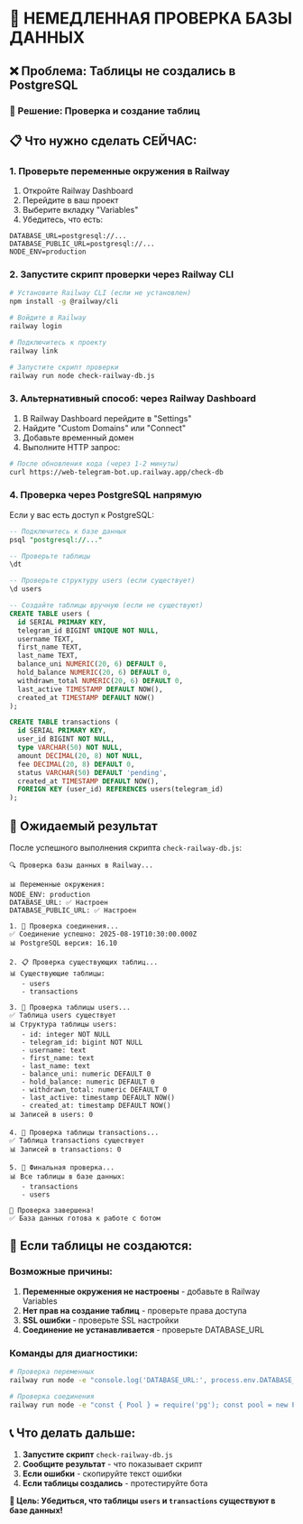 # 🚨 НЕМЕДЛЕННАЯ ПРОВЕРКА БАЗЫ ДАННЫХ

## ❌ Проблема: Таблицы не создались в PostgreSQL

### 🔧 Решение: Проверка и создание таблиц

## 📋 Что нужно сделать СЕЙЧАС:

### 1. **Проверьте переменные окружения в Railway**

1. Откройте Railway Dashboard
2. Перейдите в ваш проект
3. Выберите вкладку "Variables"
4. Убедитесь, что есть:

```env
DATABASE_URL=postgresql://...
DATABASE_PUBLIC_URL=postgresql://...
NODE_ENV=production
```

### 2. **Запустите скрипт проверки через Railway CLI**

```bash
# Установите Railway CLI (если не установлен)
npm install -g @railway/cli

# Войдите в Railway
railway login

# Подключитесь к проекту
railway link

# Запустите скрипт проверки
railway run node check-railway-db.js
```

### 3. **Альтернативный способ: через Railway Dashboard**

1. В Railway Dashboard перейдите в "Settings"
2. Найдите "Custom Domains" или "Connect"
3. Добавьте временный домен
4. Выполните HTTP запрос:

```bash
# После обновления кода (через 1-2 минуты)
curl https://web-telegram-bot.up.railway.app/check-db
```

### 4. **Проверка через PostgreSQL напрямую**

Если у вас есть доступ к PostgreSQL:

```sql
-- Подключитесь к базе данных
psql "postgresql://..."

-- Проверьте таблицы
\dt

-- Проверьте структуру users (если существует)
\d users

-- Создайте таблицы вручную (если не существуют)
CREATE TABLE users (
  id SERIAL PRIMARY KEY,
  telegram_id BIGINT UNIQUE NOT NULL,
  username TEXT,
  first_name TEXT,
  last_name TEXT,
  balance_uni NUMERIC(20, 6) DEFAULT 0,
  hold_balance NUMERIC(20, 6) DEFAULT 0,
  withdrawn_total NUMERIC(20, 6) DEFAULT 0,
  last_active TIMESTAMP DEFAULT NOW(),
  created_at TIMESTAMP DEFAULT NOW()
);

CREATE TABLE transactions (
  id SERIAL PRIMARY KEY,
  user_id BIGINT NOT NULL,
  type VARCHAR(50) NOT NULL,
  amount DECIMAL(20, 8) NOT NULL,
  fee DECIMAL(20, 8) DEFAULT 0,
  status VARCHAR(50) DEFAULT 'pending',
  created_at TIMESTAMP DEFAULT NOW(),
  FOREIGN KEY (user_id) REFERENCES users(telegram_id)
);
```

## 🎯 Ожидаемый результат

После успешного выполнения скрипта `check-railway-db.js`:

```
🔍 Проверка базы данных в Railway...

📊 Переменные окружения:
NODE_ENV: production
DATABASE_URL: ✅ Настроен
DATABASE_PUBLIC_URL: ✅ Настроен

1. 🔗 Проверка соединения...
✅ Соединение успешно: 2025-08-19T10:30:00.000Z
📊 PostgreSQL версия: 16.10

2. 📋 Проверка существующих таблиц...
📊 Существующие таблицы:
   - users
   - transactions

3. 👥 Проверка таблицы users...
✅ Таблица users существует
📊 Структура таблицы users:
   - id: integer NOT NULL
   - telegram_id: bigint NOT NULL
   - username: text
   - first_name: text
   - last_name: text
   - balance_uni: numeric DEFAULT 0
   - hold_balance: numeric DEFAULT 0
   - withdrawn_total: numeric DEFAULT 0
   - last_active: timestamp DEFAULT NOW()
   - created_at: timestamp DEFAULT NOW()
📊 Записей в users: 0

4. 📝 Проверка таблицы transactions...
✅ Таблица transactions существует
📊 Записей в transactions: 0

5. 🎯 Финальная проверка...
📊 Все таблицы в базе данных:
   - transactions
   - users

🎉 Проверка завершена!
✅ База данных готова к работе с ботом
```

## 🚨 Если таблицы не создаются:

### **Возможные причины:**
1. **Переменные окружения не настроены** - добавьте в Railway Variables
2. **Нет прав на создание таблиц** - проверьте права доступа
3. **SSL ошибки** - проверьте SSL настройки
4. **Соединение не устанавливается** - проверьте DATABASE_URL

### **Команды для диагностики:**
```bash
# Проверка переменных
railway run node -e "console.log('DATABASE_URL:', process.env.DATABASE_URL ? 'OK' : 'MISSING')"

# Проверка соединения
railway run node -e "const { Pool } = require('pg'); const pool = new Pool({ connectionString: process.env.DATABASE_URL, ssl: { rejectUnauthorized: false } }); pool.query('SELECT NOW()').then(r => console.log('OK:', r.rows[0])).catch(e => console.log('ERROR:', e.message)).finally(() => pool.end())"
```

## 📞 Что делать дальше:

1. **Запустите скрипт** `check-railway-db.js`
2. **Сообщите результат** - что показывает скрипт
3. **Если ошибки** - скопируйте текст ошибки
4. **Если таблицы создались** - протестируйте бота

**🎯 Цель: Убедиться, что таблицы `users` и `transactions` существуют в базе данных!**
